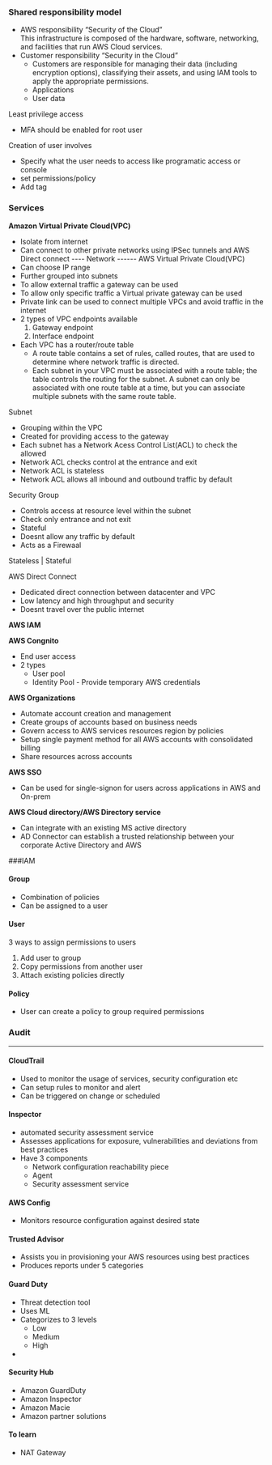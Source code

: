 ### Shared responsibility model

- AWS responsibility “Security of the Cloud”\
  This infrastructure is composed of the hardware, software, networking, and facilities that run AWS Cloud services.
- Customer responsibility “Security in the Cloud”
  - Customers are responsible for managing their data (including encryption options), classifying their assets, and using IAM tools to apply the appropriate permissions.
  - Applications
  - User data

Least privilege access
- MFA should be enabled for root user

Creation of user involves
- Specify what the user needs to access like programatic access or console
- set permissions/policy
- Add tag
  
  
### Services

<b>Amazon Virtual Private Cloud(VPC)</b>
   - Isolate from internet
   - Can connect to other private networks using IPSec tunnels and AWS Direct connect
---- Network ------
AWS Virtual Private Cloud(VPC)
  - Can choose IP range
  - Further grouped into subnets
  - To allow external traffic a gateway can be used
  - To allow only specific traffic a Virtual private gateway can be used
  - Private link can be used to connect multiple VPCs and avoid traffic in the internet
  - 2 types of VPC endpoints available
    1. Gateway endpoint
    2. Interface endpoint
  - Each VPC has a router/route table
    - A route table contains a set of rules, called routes, that are used to determine where network traffic is directed.
    - Each subnet in your VPC must be associated with a route table; the table controls the routing for the subnet. A subnet can only be associated with one route table at a time, but you can associate multiple subnets with the same route table.  

Subnet
  - Grouping within the VPC
  - Created for providing access to the gateway
  - Each subnet has a Network Acess Control List(ACL) to check the allowed 
  - Network ACL checks control at the entrance and exit
  - Network ACL is stateless
  - Network ACL allows all inbound and outbound traffic by default
 
Security Group
 - Controls access at resource level within the subnet
 - Check only entrance and not exit
 - Stateful
 - Doesnt allow any traffic by default
 - Acts as a Firewaal
 
Stateless | Stateful
  
AWS Direct Connect
  - Dedicated direct connection between datacenter and VPC
  - Low latency and high throughput and security  
  - Doesnt travel over the public internet



<b>AWS IAM</b>

<b>AWS Congnito</b>
  - End user access
  - 2 types
    - User pool
    - Identity  Pool - Provide temporary AWS credentials

<b>AWS Organizations</b>
   - Automate account creation and management
   - Create groups of accounts based on business needs
   - Govern access to AWS services resources region by policies
   - Setup single payment method for all AWS accounts with consolidated billing
   - Share resources across accounts

<b>AWS SSO</b>
  - Can be used for single-signon for users across applications in AWS and On-prem

<b>AWS Cloud directory/AWS Directory service</b>
 - Can integrate with an existing MS active directory
 - AD Connector can establish a trusted relationship between your corporate Active Directory and AWS

###IAM

#### Group
  - Combination of policies
  - Can be assigned to a user

#### User
3 ways to assign permissions to users
1. Add user to group
2. Copy permissions from another user
3. Attach existing policies directly

#### Policy
  - User can create a policy to group required permissions

### Audit
---

#### CloudTrail
- Used to monitor the usage of services, security configuration etc
- Can setup rules to monitor and alert
- Can be triggered on change or scheduled

#### Inspector  
 - automated security assessment service
 - Assesses applications for exposure, vulnerabilities and deviations from best practices
 - Have 3 components
   - Network configuration reachability piece
   - Agent
   - Security assessment service

#### AWS Config
 - Monitors resource configuration against desired state

#### Trusted Advisor
 - Assists you in provisioning your AWS resources using best practices
 - Produces reports under 5 categories

#### Guard Duty
 - Threat detection tool
 - Uses ML
 - Categorizes to 3 levels
    - Low
    - Medium
    - High
 -  
#### Security Hub
 - Amazon GuardDuty
 - Amazon Inspector
 - Amazon Macie
 - Amazon partner solutions

#### To learn
- NAT Gateway
